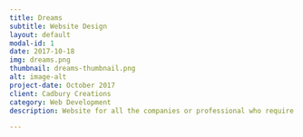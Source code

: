 ```yaml
---
title: Dreams
subtitle: Website Design
layout: default
modal-id: 1
date: 2017-10-18
img: dreams.png
thumbnail: dreams-thumbnail.png
alt: image-alt
project-date: October 2017
client: Cadbury Creations
category: Web Development
description: Website for all the companies or professional who require websites for various commercial purposes.

---
```

